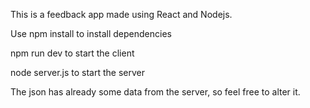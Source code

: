 This is a feedback app made using React and Nodejs.

Use npm install to install dependencies

npm run dev to start the client

node server.js to start the server

The json has already some data from the server, so feel free to alter it.